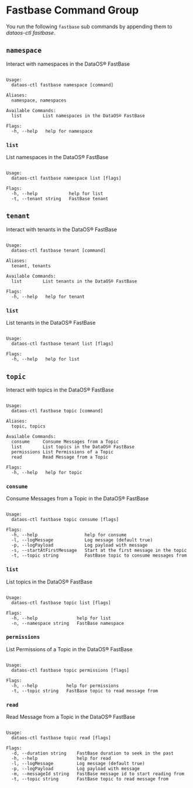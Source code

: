 # Fastbase Command Group
You run the following `fastbase` sub commands by appending them to *dataos-ctl fastbase*.

## `namespace`
Interact with namespaces in the DataOS® FastBase

```shell

Usage:
  dataos-ctl fastbase namespace [command]

Aliases:
  namespace, namespaces

Available Commands:
  list        List namespaces in the DataOS® FastBase

Flags:
  -h, --help   help for namespace
```
### **`list`**
List namespaces in the DataOS® FastBase

```shell

Usage:
  dataos-ctl fastbase namespace list [flags]

Flags:
  -h, --help            help for list
  -t, --tenant string   FastBase tenant
```
## `tenant`
Interact with tenants in the DataOS® FastBase

```shell

Usage:
  dataos-ctl fastbase tenant [command]

Aliases:
  tenant, tenants

Available Commands:
  list        List tenants in the DataOS® FastBase

Flags:
  -h, --help   help for tenant
```
### **`list`**
List tenants in the DataOS® FastBase

```shell

Usage:
  dataos-ctl fastbase tenant list [flags]

Flags:
  -h, --help   help for list
```

## `topic`
Interact with topics in the DataOS® FastBase

```shell

Usage:
  dataos-ctl fastbase topic [command]

Aliases:
  topic, topics

Available Commands:
  consume     Consume Messages from a Topic
  list        List topics in the DataOS® FastBase
  permissions List Permissions of a Topic
  read        Read Message from a Topic

Flags:
  -h, --help   help for topic
```

### **`consume`**
Consume Messages from a Topic in the DataOS® FastBase
```shell

Usage:
  dataos-ctl fastbase topic consume [flags]

Flags:
  -h, --help                  help for consume
  -l, --logMessage            Log message (default true)
  -p, --logPayload            Log payload with message
  -s, --startAtFirstMessage   Start at the first message in the topic
  -t, --topic string          FastBase topic to consume messages from
```

### **`list`**
List topics in the DataOS® FastBase
```shell

Usage:
  dataos-ctl fastbase topic list [flags]

Flags:
  -h, --help               help for list
  -n, --namespace string   FastBase namespace
```

### **`permissions`**
List Permissions of a Topic in the DataOS® FastBase
```shell

Usage:
  dataos-ctl fastbase topic permissions [flags]

Flags:
  -h, --help           help for permissions
  -t, --topic string   FastBase topic to read message from
```

### **`read`**
Read Message from a Topic in the DataOS® FastBase

```shell

Usage:
  dataos-ctl fastbase topic read [flags]

Flags:
  -d, --duration string    FastBase duration to seek in the past
  -h, --help               help for read
  -l, --logMessage         Log message (default true)
  -p, --logPayload         Log payload with message
  -m, --messageId string   FastBase message id to start reading from
  -t, --topic string       FastBase topic to read message from
```